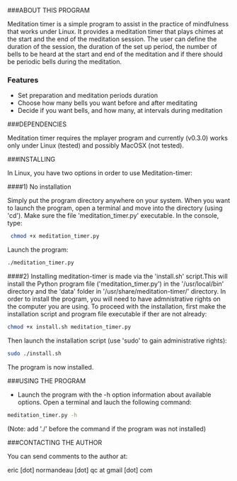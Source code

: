 ###ABOUT THIS PROGRAM

Meditation timer is a simple program to assist in the practice of mindfulness
that works under Linux. It provides a meditation timer that plays chimes at the
start and the end of the meditation session. The user can define the duration
of the session, the duration of the set up period, the number of bells to be
heard at the start and end of the meditation and if there should be periodic
bells during the meditation.

### Features

 - Set preparation and meditation periods duration
 - Choose how many bells you want before and after meditating
 - Decide if you want bells, and how many, at intervals during meditation 

###DEPENDENCIES

Meditation timer requires the mplayer program and currently (v0.3.0) works only
under Linux (tested) and possibly MacOSX (not tested).

###INSTALLING

In Linux, you have two options in order to use Meditation-timer:

####1) No installation

Simply put the program directory anywhere on your system. When you want to
launch the program, open a terminal and move into the directory (using 'cd').
Make sure the file 'meditation_timer.py' executable. In the console, type:

```bash
 chmod +x meditation_timer.py
```

Launch the program:

```bash
./meditation_timer.py
```

####2) Installing meditation-timer is made via the 'install.sh' script.This will
install the Python program file ('meditation_timer.py') in the '/usr/local/bin'
directory and the 'data' folder in '/usr/share/meditation-timer/' directory. In
order to install the program, you will need to have admnistrative rights on the
computer you are using. To proceed with the installation, first make the
installation script and program file executable if ther are not already:

```bash
chmod +x install.sh meditation_timer.py
```

Then launch the installation script (use 'sudo' to gain administrative rights):

```bash
sudo ./install.sh
```

The program is now installed.


###USING THE PROGRAM

- Launch the program with the -h option information about available options.
  Open a terminal and lauch the following command:

```bash
meditation_timer.py -h
```

(Note: add './' before the command if the program was not installed)


###CONTACTING THE AUTHOR

You can send comments to the author at:

eric [dot] normandeau [dot] qc at gmail [dot] com

